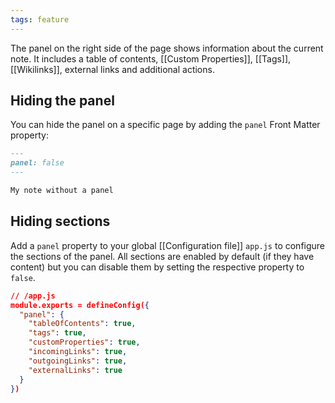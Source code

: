 ```yaml
---
tags: feature
---
```


The panel on the right side of the page shows information about the current note. It includes a table of contents, [[Custom Properties]], [[Tags]], [[Wikilinks]], external links and additional actions.

## Hiding the panel

You can hide the panel on a specific page by adding the `panel` Front Matter property:

```markdown
---
panel: false
---

My note without a panel
```

## Hiding sections

Add a `panel` property to your global [[Configuration file]] `app.js` to configure the sections of the panel. All sections are enabled by default (if they have content) but you can disable them by setting the respective property to `false`.

```json
// /app.js
module.exports = defineConfig({
  "panel": {
    "tableOfContents": true,
    "tags": true,
    "customProperties": true,
    "incomingLinks": true,
    "outgoingLinks": true,
    "externalLinks": true
  }
})
```
